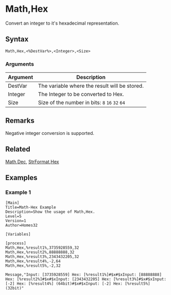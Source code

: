 # Math,Hex

Convert an integer to it's hexadecimal representation.

## Syntax

```pebakery
Math,Hex,<%DestVar%>,<Integer>,<Size>
```

### Arguments

| Argument | Description |
| --- | --- |
| DestVar | The variable where the result will be stored. |
| Integer | The Integer to be converted to Hex. |
| Size | Size of the number in bits: `8` `16` `32` `64` |

## Remarks

Negative integer conversion is supported.

## Related

[Math,Dec](./Dec.md), [StrFormat,Hex](../String/Hex.md)

## Examples

### Example 1

```pebakery
[Main]
Title=Math-Hex Example
Description=Show the usage of Math,Hex.
Level=5
Version=1
Author=Homes32

[Variables]

[process]
Math,Hex,%result1%,3735928559,32
Math,Hex,%result2%,88888888,32
Math,Hex,%result3%,2343432205,32
Math,Hex,%result4%,-2,64
Math,Hex,%result5%,-2,32

Message,"Input: [3735928559] Hex: [%result1%]#$x#$xInput: [88888888] Hex: [%result2%]#$x#$xInput: [2343432205] Hex: [%result3%]#$x#$xInput: [-2] Hex: [%result4%] (64bit)#$x#$xInput: [-2] Hex: [%result5%] (32bit)"
```
